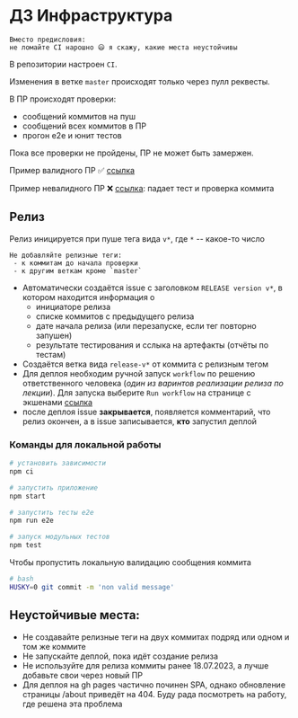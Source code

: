 # ДЗ Инфраструктура

```
Вместо предисловия:
не ломайте CI нарошно 😃 я скажу, какие места неустойчивы
```

В репозитории настроен `CI`.

Изменения в ветке `master` происходят только через пулл реквесты.

В ПР происходят проверки:

- сообщений коммитов на пуш
- сообщений всех коммитов в ПР
- прогон е2е и юнит тестов

Пока все проверки не пройдены, ПР не может быть замержен.

Пример валидного ПР ✅ [ссылка](https://github.com/neemkashu/unit-demo-cra-neemkashu/pull/13)

Пример невалидного ПР ❌ [ссылка](https://github.com/neemkashu/unit-demo-cra-neemkashu/pull/9): падает тест и проверка коммита

## Релиз

Релиз иницируется при пуше тега вида `v*`, где `*` -- какое-то число

```
Не добавляйте релизные теги:
 - к коммитам до начала проверки
 - к другим веткам кроме `master`
```

- Автоматически создаётся issue с заголовком `RELEASE version v*`, в котором находится информация о
  - инициаторе релиза
  - списке коммитов с предыдущего релиза
  - дате начала релиза (или перезапуске, если тег повторно запушен)
  - результате тестирования и сслыка на артефакты (отчёты по тестам)
- Создаётся ветка вида `release-v*` от коммита с релизным тегом
- Для деплоя необходим ручной запуск `workflow` по решению ответственного человека (_один из варинтов реализации релиза по лекции_).
  Для запуска выберите `Run workflow` на странице с экшенами [ссылка](https://github.com/neemkashu/unit-demo-cra-neemkashu/actions/workflows/deploy.yml)
- после деплоя issue **закрывается**, появляется комментарий, что релиз окончен, а в issue записывается, **кто** запустил деплой

### Команды для локальной работы

```sh
# установить зависимости
npm ci

# запустить приложение
npm start

# запустить тесты е2е
npm run e2e

# запуск модульных тестов
npm test
```

Чтобы пропустить локальную валидацию сообщения коммита

```sh
# bash
HUSKY=0 git commit -m 'non valid message'
```

## Неустойчивые места:

- Не создавайте релизные теги на двух коммитах подряд или одном и том же коммите
- Не запускайте деплой, пока идёт создание релиза
- Не используйте для релиза коммиты ранее 18.07.2023, а лучше добавьте свои через новый ПР
- Для деплоя на gh pages частично починен SPA, однако обновление страницы /about приведёт на 404. Буду рада посмотреть на работу, где решена эта проблема
